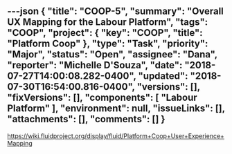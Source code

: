 ---json
{
  "title": "COOP-5",
  "summary": "Overall UX Mapping for the Labour Platform",
  "tags": "COOP",
  "project": {
    "key": "COOP",
    "title": "Platform Coop"
  },
  "type": "Task",
  "priority": "Major",
  "status": "Open",
  "assignee": "Dana",
  "reporter": "Michelle D'Souza",
  "date": "2018-07-27T14:00:08.282-0400",
  "updated": "2018-07-30T16:54:00.816-0400",
  "versions": [],
  "fixVersions": [],
  "components": [
    "Labour Platform"
  ],
  "environment": null,
  "issueLinks": [],
  "attachments": [],
  "comments": []
}
---
<https://wiki.fluidproject.org/display/fluid/Platform+Coop+User+Experience+Mapping>

 

        